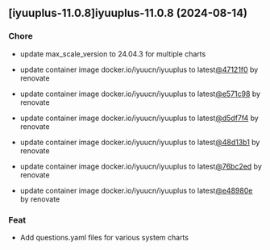 

## [iyuuplus-11.0.8]iyuuplus-11.0.8 (2024-08-14)

### Chore



- update max_scale_version to 24.04.3 for multiple charts

- update container image docker.io/iyuucn/iyuuplus to latest[@47121f0](https://github.com/47121f0) by renovate

- update container image docker.io/iyuucn/iyuuplus to latest[@e571c98](https://github.com/e571c98) by renovate

- update container image docker.io/iyuucn/iyuuplus to latest[@d5df7f4](https://github.com/d5df7f4) by renovate

- update container image docker.io/iyuucn/iyuuplus to latest[@48d13b1](https://github.com/48d13b1) by renovate

- update container image docker.io/iyuucn/iyuuplus to latest[@76bc2ed](https://github.com/76bc2ed) by renovate

- update container image docker.io/iyuucn/iyuuplus to latest[@e48980e](https://github.com/e48980e) by renovate

### Feat



- Add questions.yaml files for various system charts